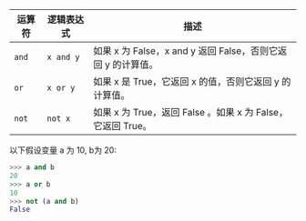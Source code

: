 | 运算符 | 逻辑表达式 | 描述                                                         |
| ------ | ---------- | ------------------------------------------------------------ |
| `and`  | `x and y`  | 如果 x 为 False，x and y 返回 False，否则它返回 y 的计算值。 |
| `or`   | `x or y`   | 如果 x 是 True，它返回 x 的值，否则它返回 y 的计算值。       |
| `not`  | `not x`    | 如果 x 为 True，返回 False 。如果 x 为 False，它返回 True。  |

以下假设变量 a 为 10, b为 20:

```python
>>> a and b
20
>>> a or b
10
>>> not (a and b)
False
```